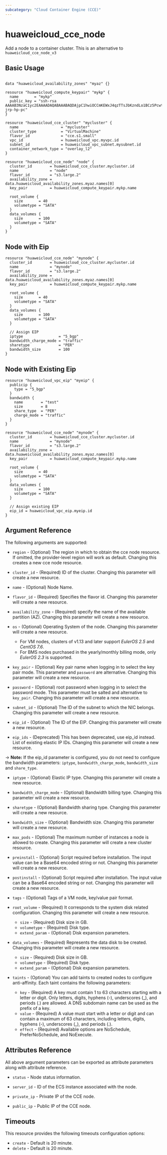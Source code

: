 ```yaml
---
subcategory: "Cloud Container Engine (CCE)"
---
```


# huaweicloud\_cce\_node
Add a node to a container cluster.
This is an alternative to `huaweicloud_cce_node_v3`

## Basic Usage

```hcl

data "huaweicloud_availability_zones" "myaz" {}

resource "huaweicloud_compute_keypair" "mykp" {
  name       = "mykp"
  public_key = "ssh-rsa AAAAB3NzaC1yc2EAAAADAQABAAABAQDAjpC1hwiOCCmKEWxJ4qzTTsJbKzndLo1BCz5PcwtUnflmU+gHJtWMZKpuEGVi29h0A/+ydKek1O18k10Ff+4tyFjiHDQAT9+OfgWf7+b1yK+qDip3X1C0UPMbwHlTfSGWLGZquwhvEFx9k3h/M+VtMvwR1lJ9LUyTAImnNjWG7TAIPmui30HvM2UiFEmqkr4ijq45MyX2+fLIePLRIFuu1p4whjHAQYufqyno3BS48icQb4p6iVEZPo4AE2o9oIyQvj2mx4dk5Y8CgSETOZTYDOR3rU2fZTRDRgPJDH9FWvQjF5tA0p3d9CoWWd2s6GKKbfoUIi8R/Db1BSPJwkqB jrp-hp-pc"
}

resource "huaweicloud_cce_cluster" "mycluster" {
  name                   = "mycluster"
  cluster_type           = "VirtualMachine"
  flavor_id              = "cce.s1.small"
  vpc_id                 = huaweicloud_vpc.myvpc.id
  subnet_id              = huaweicloud_vpc_subnet.mysubnet.id
  container_network_type = "overlay_l2"
}

resource "huaweicloud_cce_node" "node" {
  cluster_id        = huaweicloud_cce_cluster.mycluster.id
  name              = "node"
  flavor_id         = "s3.large.2"
  availability_zone = data.huaweicloud_availability_zones.myaz.names[0]
  key_pair          = huaweicloud_compute_keypair.mykp.name

  root_volume {
    size       = 40
    volumetype = "SATA"
  }
  data_volumes {
    size       = 100
    volumetype = "SATA"
  }
}
```

## Node with Eip

```hcl
resource "huaweicloud_cce_node" "mynode" {
  cluster_id        = huaweicloud_cce_cluster.mycluster.id
  name              = "mynode"
  flavor_id         = "s3.large.2"
  availability_zone = data.huaweicloud_availability_zones.myaz.names[0]
  key_pair          = huaweicloud_compute_keypair.mykp.name

  root_volume {
    size       = 40
    volumetype = "SATA"
  }
  data_volumes {
    size       = 100
    volumetype = "SATA"
  }

  // Assign EIP
  iptype                = "5_bgp"
  bandwidth_charge_mode = "traffic"
  sharetype             = "PER"
  bandwidth_size        = 100
}
```

## Node with Existing Eip

```hcl
resource "huaweicloud_vpc_eip" "myeip" {
  publicip {
    type = "5_bgp"
  }
  bandwidth {
    name        = "test"
    size        = 8
    share_type  = "PER"
    charge_mode = "traffic"
  }
}

resource "huaweicloud_cce_node" "mynode" {
  cluster_id        = huaweicloud_cce_cluster.mycluster.id
  name              = "mynode"
  flavor_id         = "s3.large.2"
  availability_zone = data.huaweicloud_availability_zones.myaz.names[0]
  key_pair          = huaweicloud_compute_keypair.mykp.name

  root_volume {
    size       = 40
    volumetype = "SATA"
  }
  data_volumes {
    size       = 100
    volumetype = "SATA"
  }

  // Assign existing EIP
  eip_id = huaweicloud_vpc_eip.myeip.id
}
```

## Argument Reference
The following arguments are supported:

* `region` - (Optional) The region in which to obtain the cce node resource. If omitted, the provider-level region will work as default. Changing this creates a new cce node resource.

* `cluster_id` - (Required) ID of the cluster. Changing this parameter will create a new resource.

* `name` - (Optional) Node Name.

* `flavor_id` - (Required) Specifies the flavor id. Changing this parameter will create a new resource.

* `availability_zone` - (Required) specify the name of the available partition (AZ). Changing this parameter will create a new resource.

* `os` - (Optional) Operating System of the node. Changing this parameter will create a new resource.
    - For VM nodes, clusters of v1.13 and later support *EulerOS 2.5* and *CentOS 7.6*.
    - For BMS nodes purchased in the yearly/monthly billing mode, only *EulerOS 2.3* is supported.

* `key_pair` - (Optional) Key pair name when logging in to select the key pair mode. This parameter and `password` are alternative.
    Changing this parameter will create a new resource.

* `password` - (Optional) root password when logging in to select the password mode. This parameter must be salted and alternative to `key_pair`.
    Changing this parameter will create a new resource.

* `subnet_id` - (Optional) The ID of the subnet to which the NIC belongs. Changing this parameter will create a new resource.

* `eip_id` - (Optional) The ID of the EIP. Changing this parameter will create a new resource.

* `eip_ids` - (Deprecated) This has been deprecated, use eip_id instead. List of existing elastic IP IDs.
    Changing this parameter will create a new resource.

-> **Note:** If the eip_id parameter is configured, you do not need to configure the bandwidth parameters:
  `iptype`, `bandwidth_charge_mode`, `bandwidth_size` and `share_type`.

* `iptype` - (Optional) Elastic IP type. Changing this parameter will create a new resource.

* `bandwidth_charge_mode` - (Optional) Bandwidth billing type. Changing this parameter will create a new resource.

* `sharetype` - (Optional) Bandwidth sharing type. Changing this parameter will create a new resource.

* `bandwidth_size` - (Optional) Bandwidth size. Changing this parameter will create a new resource.

* `max_pods` - (Optional) The maximum number of instances a node is allowed to create. Changing this parameter will create a new cluster resource.

* `preinstall` - (Optional) Script required before installation. The input value can be a Base64 encoded string or not.
    Changing this parameter will create a new resource.

* `postinstall` - (Optional) Script required after installation. The input value can be a Base64 encoded string or not.
   Changing this parameter will create a new resource.

* `tags` - (Optional) Tags of a VM node, key/value pair format.

* `root_volume` - (Required) It corresponds to the system disk related configuration. Changing this parameter will create a new resource.

  * `size` - (Required) Disk size in GB.
  * `volumetype` - (Required) Disk type.
  * `extend_param` - (Optional) Disk expansion parameters.

* `data_volumes` - (Required) Represents the data disk to be created. Changing this parameter will create a new resource.

  * `size` - (Required) Disk size in GB.
  * `volumetype` - (Required) Disk type.
  * `extend_param` - (Optional) Disk expansion parameters.

* `taints` - (Optional) You can add taints to created nodes to configure anti-affinity. Each taint contains the following parameters:

  * `key` - (Required) A key must contain 1 to 63 characters starting with a letter or digit. Only letters, digits, hyphens (-),
    underscores (_), and periods (.) are allowed. A DNS subdomain name can be used as the prefix of a key.
  * `value` - (Required) A value must start with a letter or digit and can contain a maximum of 63 characters, including letters,
    digits, hyphens (-), underscores (_), and periods (.).
  * `effect` - (Required) Available options are NoSchedule, PreferNoSchedule, and NoExecute.

## Attributes Reference

All above argument parameters can be exported as attribute parameters along with attribute reference.

 * `status` -  Node status information.

 * `server_id` - ID of the ECS instance associated with the node.

 * `private_ip` - Private IP of the CCE node.

 * `public_ip` - Public IP of the CCE node.

## Timeouts
This resource provides the following timeouts configuration options:
- `create` - Default is 20 minute.
- `delete` - Default is 20 minute.

